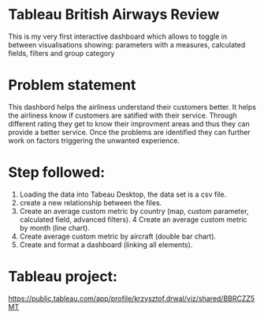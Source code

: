 # Tableau British Airways Review 

This is my very first  interactive dashboard which allows to toggle in between visualisations showing: parameters with a measures, calculated fields, filters and group category 


# Problem statement 

This dashbord helps the airliness understand their customers better. It helps the airliness know if customers are satified with their service. Through different rating they get to know their improvment areas and thus they can provide a better service. Once the problems are identified they can further work on factors triggering the unwanted experience. 


# Step followed:
1. Loading the data into Tabeau Desktop, the data set is a csv file. 
2. create a new relationship between the files. 
3. Create an average custom metric by country (map, custom parameter, calculated field, advanced filters).
4 Create an average custom metric by month (line chart).
5. Create average custom metric by aircraft (double bar chart).
6. Create and format a dashboard (linking all elements).

# Tableau project: 
https://public.tableau.com/app/profile/krzysztof.drwal/viz/shared/BBRCZZ5MT

